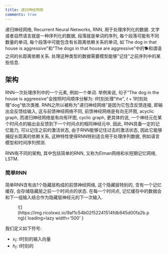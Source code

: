 ```yaml
---
title: 递归神经网络
comments: true
---
```


递归神经网络, Recurrent Neural Networks, RNN, 用于处理序列化的数据. 文字或者自然语言就是一种序列化的数据, 段落就是单词的序列, 每个段落可能有不同数量的单词, 每个段落中可能包含有长距离依赖关系的单词, 如`The dog in that house is aggressive"和"The dogs in that house are aggressive"中的🐕和谓语之间的长距离依赖关系. 处理这种类型的数据需要模型能够"记住"之前序列中的某些信息.

## 架构

RNN一次处理序列中的一个元素, 例如一个单词. 举例来说, 句子"The dog in the house is aggreesive"会按照时间顺序分解为: $t$时刻处理"the", $t+1$时刻处理"dog"依次类推. RNN之所以被称为"递归神经网络"是因为它包含反馈连接, 即输出会反馈给输入, 这与前馈神经网络不同, 前馈神经网络是有向无环图, acyclic graph, 而递归神经网络是有向有环图, cyclic graph, 更具体的说, 一个神经元在某个时间点的输出会反馈到下一个时间点的相同神经元中, 因此, RNN具备一定的记忆能力, 可以记住之前的激活状态, 由于RNN能够记住过去的激活状态, 因此它能够捕捉长距离的依赖关系, 这种特性使得RNN特别适合用于处理序列数据, 例如语言模型和时间序列预测.

RNN有不同的架构, 其中包括简单的RNN, 又称为Elman网络和长短期记忆网络, LSTM. 

### 简单RNN

简单RNN含有由$1$个隐藏层构成的前馈神经网络, 这个隐藏层特别的, 含有一个记忆缓存, 会存储隐藏层之前一个时间点的状态. 在每一个时间点, 记忆缓存中的数据会和下一组输入结合作为隐藏层神经元的下一次输入.

<figure markdown='1'>
![](https://img.ricolxwz.io/9af1c54b02f52241514fdb945d00fa2b.png){ loading=lazy width='500' }
</figure>

我们定义如下符号:

- $x_t$: $t$时刻的输入向量
- $h_t$: $t$时刻的